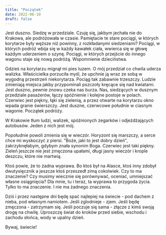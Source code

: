 ```yaml
---
title: "Początek"
date: 2022-06-10
draft: false
--- 
```



Jest duszno. Siedzę w przedziale. Czuję się, jakbym jechała nie do Krakowa, ale podróżowała w czasie. Pamiętacie te stare pociągi, w których korytarze były węższe niż powinny, z rozkładanymi siedzeniami? Pociągi, w których podróż wbija się w każdy kawałek ciała, wwierca się w głowę każdym uderzeniem o szynę. Pociągi, w których przejście do innego wagonu staje się nową podróżą. Wspomnienie dzieciństwa.

Gdzieś na korytarzu mignął mi pies luzem. O mój przedział co chwila uderza walizka. Właścicielka porzuciła myśl, że upchnie ją wraz ze sobą w wygodną przestrzeń niekorytarza. Pociąg tak zabawnie trzeszczy. Ludzie zmieniają miejsca jakby przypominali pszczoły kręcące się nad kwiatami. Jest duszno, pewnie znowu czeka nas burza. Nas, siedzących w dusznym przedziale pasażerów, łączy spóźnienie i kolejne postoje w polach. Czerwiec jest piękny, łąki się zielenią, a przez otwarte na korytarzu okno wpada granie świerszczy. Jest duszne, czerwcowe południe w ciasnym wagonie. Początek podróży.

W Krakowie tłum ludzi, walizek, spóźnionych zegarków i odjeżdżających autobusów. Jeden z nich jest mój.

Popołudnie powoli zmienia się w wieczór. Horyzont się marszczy, a serce chce mi wyskoczyć z piersi. "Boże, jaki to jest dobry dzień", zakrzyknęłabym, gdybym znała synonim Boga. Czerwiec jest taki piękny. Zieleń jeszcze nie jest zmęczona upałami, długi jasny wieczór i krople deszczu, które nie martwią.

Ktoś powie, że to żadna wyprawa. Bo ktoś był na Alasce, ktoś inny zdobył dwutysięcznik a jeszcze ktoś przeszedł zimą cokolwiek. Czy to ma znaczenie? Czy musimy wiecznie się porównywać, oceniać, umniejszać własne osiągnięcia? Dla mnie, tu i teraz, ta wyprawa to przygoda życia. Tylko to ma znaczenie. I nie ma żadnego znaczenia.

Dziś i przez następne dni będę spać najlepiej na świecie - pod dachem z nieba, pod własnym namiotem. Jeśli zglodnieje - zjem. Jeśli będę zmęczona - zatrzymam się. Jeśli poczuje się sama - złącze z kimś swoją drogę na chwilę. Uproszczę świat do kroków przed siebie, wschodu i zachodu słońca, wody w upalny dzień.

Bywaj, świecie! 
